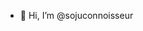 - 👋 Hi, I’m @sojuconnoisseur

<!---
sojuconnoisseur/sojuconnoisseur is a ✨ special ✨ repository because its `README.md` (this file) appears on your GitHub profile.
You can click the Preview link to take a look at your changes.
--->
